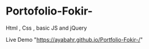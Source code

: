 # Portofolio-Fokir-
Html , Css , basic JS and jQuery 


Live Demo "https://ayabahr.github.io/Portfolio-Fokir-/"

